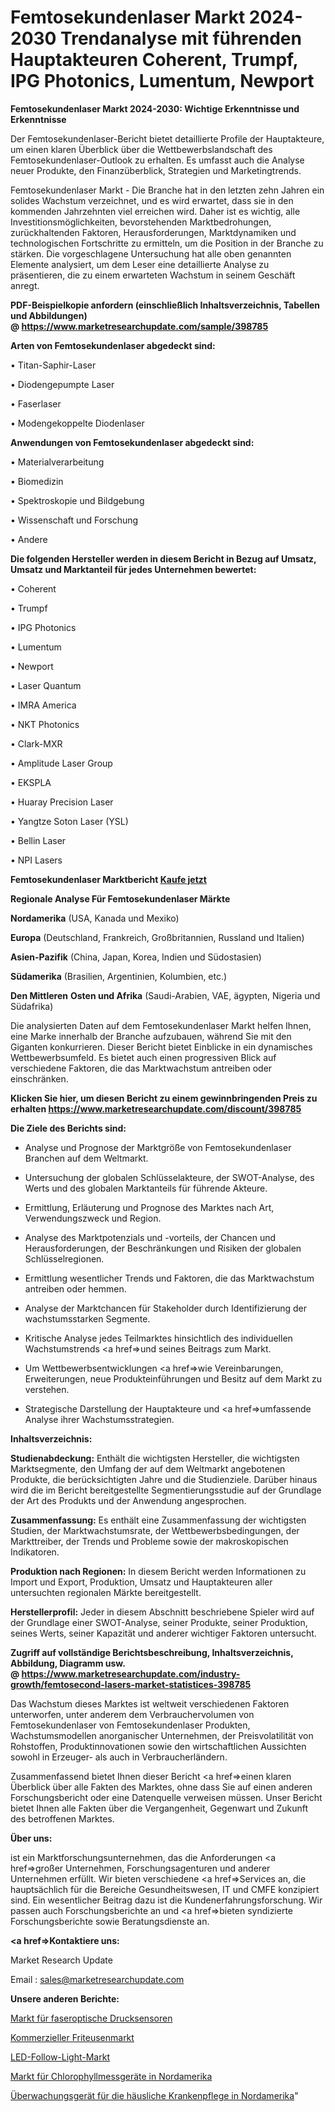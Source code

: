 # Femtosekundenlaser Markt 2024-2030 Trendanalyse mit führenden Hauptakteuren Coherent, Trumpf, IPG Photonics, Lumentum, Newport

<strong>Femtosekundenlaser Markt 2024-2030: Wichtige Erkenntnisse und Erkenntnisse</strong>

Der Femtosekundenlaser-Bericht bietet detaillierte Profile der Hauptakteure, um einen klaren Überblick über die Wettbewerbslandschaft des Femtosekundenlaser-Outlook zu erhalten. Es umfasst auch die Analyse neuer Produkte, den Finanzüberblick, Strategien und Marketingtrends.

Femtosekundenlaser Markt - Die Branche hat in den letzten zehn Jahren ein solides Wachstum verzeichnet, und es wird erwartet, dass sie in den kommenden Jahrzehnten viel erreichen wird. Daher ist es wichtig, alle Investitionsmöglichkeiten, bevorstehenden Marktbedrohungen, zurückhaltenden Faktoren, Herausforderungen, Marktdynamiken und technologischen Fortschritte zu ermitteln, um die Position in der Branche zu stärken. Die vorgeschlagene Untersuchung hat alle oben genannten Elemente analysiert, um dem Leser eine detaillierte Analyse zu präsentieren, die zu einem erwarteten Wachstum in seinem Geschäft anregt.

<strong><b>PDF-Beispielkopie anfordern (einschließlich Inhaltsverzeichnis, Tabellen und Abbildungen) @ </b></strong><strong><a href=https://www.marketresearchupdate.com/sample/398785><strong>https://www.marketresearchupdate.com/sample/398785</u></a></strong></strong>

<strong>Arten von Femtosekundenlaser abgedeckt sind:</strong>

• Titan-Saphir-Laser

• Diodengepumpte Laser

• Faserlaser

• Modengekoppelte Diodenlaser

<strong>Anwendungen von Femtosekundenlaser abgedeckt sind:</strong>

• Materialverarbeitung

• Biomedizin

• Spektroskopie und Bildgebung

• Wissenschaft und Forschung

• Andere

<strong>Die folgenden Hersteller werden in diesem Bericht in Bezug auf Umsatz, Umsatz und Marktanteil für jedes Unternehmen bewertet:</strong>

• Coherent

• Trumpf

• IPG Photonics

• Lumentum

• Newport

• Laser Quantum

• IMRA America

• NKT Photonics

• Clark-MXR

• Amplitude Laser Group

• EKSPLA

• Huaray Precision Laser

• Yangtze Soton Laser (YSL)

• Bellin Laser

• NPI Lasers

<strong>Femtosekundenlaser Marktbericht <a href=https://www.marketresearchupdate.com/buynow/398785>Kaufe jetzt</a></strong>

<strong>Regionale Analyse Für Femtosekundenlaser Märkte</strong>

<strong>Nordamerika</strong> (USA, Kanada und Mexiko)

<strong>Europa</strong> (Deutschland, Frankreich, Großbritannien, Russland und Italien)

<strong>Asien-Pazifik</strong> (China, Japan, Korea, Indien und Südostasien)

<strong>Südamerika</strong> (Brasilien, Argentinien, Kolumbien, etc.)

<strong>Den Mittleren</strong> <strong>Osten und Afrika</strong> (Saudi-Arabien, VAE, ägypten, Nigeria und Südafrika)

Die analysierten Daten auf dem Femtosekundenlaser Markt helfen Ihnen, eine Marke innerhalb der Branche aufzubauen, während Sie mit den Giganten konkurrieren. Dieser Bericht bietet Einblicke in ein dynamisches Wettbewerbsumfeld. Es bietet auch einen progressiven Blick auf verschiedene Faktoren, die das Marktwachstum antreiben oder einschränken.

<strong>Klicken Sie hier, um diesen Bericht zu einem gewinnbringenden Preis zu erhalten
</strong><strong><a href=https://www.marketresearchupdate.com/discount/398785>https://www.marketresearchupdate.com/discount/398785</b></u></strong></a>

<strong>Die Ziele des Berichts sind:</strong>

- Analyse und Prognose der Marktgröße von Femtosekundenlaser Branchen auf dem Weltmarkt.

- Untersuchung der globalen Schlüsselakteure, der SWOT-Analyse, des Werts und des globalen Marktanteils für führende Akteure.

- Ermittlung, Erläuterung und Prognose des Marktes nach Art, Verwendungszweck und Region.

- Analyse des Marktpotenzials und -vorteils, der Chancen und Herausforderungen, der Beschränkungen und Risiken der globalen Schlüsselregionen.

- Ermittlung wesentlicher Trends und Faktoren, die das Marktwachstum antreiben oder hemmen.

- Analyse der Marktchancen für Stakeholder durch Identifizierung der wachstumsstarken Segmente.

- Kritische Analyse jedes Teilmarktes hinsichtlich des individuellen Wachstumstrends <a href=>und</a> seines Beitrags zum Markt.

- Um Wettbewerbsentwicklungen <a href=>wie</a> Vereinbarungen, Erweiterungen, neue Produkteinführungen und Besitz auf dem Markt zu verstehen.

- Strategische Darstellung der Hauptakteure und <a href=>umfas</a>sende Analyse ihrer Wachstumsstrategien.

<strong>Inhaltsverzeichnis:</strong>

<strong>Studienabdeckung:</strong> Enthält die wichtigsten Hersteller, die wichtigsten Marktsegmente, den Umfang der auf dem Weltmarkt angebotenen Produkte, die berücksichtigten Jahre und die Studienziele. Darüber hinaus wird die im Bericht bereitgestellte Segmentierungsstudie auf der Grundlage der Art des Produkts und der Anwendung angesprochen.

<strong>Zusammenfassung:</strong> Es enthält eine Zusammenfassung der wichtigsten Studien, der Marktwachstumsrate, der Wettbewerbsbedingungen, der Markttreiber, der Trends und Probleme sowie der makroskopischen Indikatoren.

<strong>Produktion nach Regionen:</strong> In diesem Bericht werden Informationen zu Import und Export, Produktion, Umsatz und Hauptakteuren aller untersuchten regionalen Märkte bereitgestellt.

<strong>Herstellerprofil:</strong> Jeder in diesem Abschnitt beschriebene Spieler wird auf der Grundlage einer SWOT-Analyse, seiner Produkte, seiner Produktion, seines Werts, seiner Kapazität und anderer wichtiger Faktoren untersucht.

<strong><b>Zugriff auf vollständige Berichtsbeschreibung, Inhaltsverzeichnis, Abbildung, Diagramm usw. @ </b></strong><strong><a href=https://www.marketresearchupdate.com/industry-growth/femtosecond-lasers-market-statistices-398785>https://www.marketresearchupdate.com/industry-growth/femtosecond-lasers-market-statistices-398785</a></strong>

Das Wachstum dieses Marktes ist weltweit verschiedenen Faktoren unterworfen, unter anderem dem Verbrauchervolumen von Femtosekundenlaser von Femtosekundenlaser Produkten, Wachstumsmodellen anorganischer Unternehmen, der Preisvolatilität von Rohstoffen, Produktinnovationen sowie den wirtschaftlichen Aussichten sowohl in Erzeuger- als auch in Verbraucherländern.

Zusammenfassend bietet Ihnen dieser Bericht <a href=>einen</a> klaren Überblick über alle Fakten des Marktes, ohne dass Sie auf einen anderen Forschungsbericht oder eine Datenquelle verweisen müssen. Unser Bericht bietet Ihnen alle Fakten über die Vergangenheit, Gegenwart und Zukunft des betroffenen Marktes.

<strong>Über uns:</strong>

 ist ein Marktforschungsunternehmen, das die Anforderungen <a href=>großer</a> Unternehmen, Forschungsagenturen und anderer Unternehmen erfüllt. Wir bieten verschiedene <a href=>Services</a> an, die hauptsächlich für die Bereiche Gesundheitswesen, IT und CMFE konzipiert sind. Ein wesentlicher Beitrag dazu ist die Kundenerfahrungsforschung. Wir passen auch Forschungsberichte an und <a href=>bieten</a> syndizierte Forschungsberichte sowie Beratungsdienste an.

<strong><a href=>Kontaktiere uns:</a></strong>

Market Research Update

Email : sales@marketresearchupdate.com

<strong>Unsere anderen Berichte:</strong>

<a href=https://www.linkedin.com/pulse/fiber-optical-pressure-sensors-market-2023-size>Markt für faseroptische Drucksensoren</a>

<a href=https://www.linkedin.com/pulse/commercial-fryer-market-2023-analysis-growth>Kommerzieller Friteusenmarkt</a>

<a href=https://www.linkedin.com/pulse/led-follow-light-market-outlooks-2023-size-players>LED-Follow-Light-Markt</a>

<a href=https://www.linkedin.com/pulse/north-america-chlorophyll-meter-market-2023>Markt für Chlorophyllmessgeräte in Nordamerika</a>

<a href=https://www.linkedin.com/pulse/north-america-home-healthcare-monitoring-device>Überwachungsgerät für die häusliche Krankenpflege in Nordamerika</a>"
